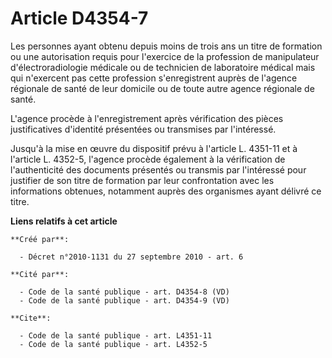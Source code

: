 # Article D4354-7

Les personnes ayant obtenu depuis moins de trois ans un titre de formation ou une autorisation requis pour l'exercice de la
profession de manipulateur d'électroradiologie médicale ou de technicien de laboratoire médical mais qui n'exercent pas cette
profession s'enregistrent auprès de l'agence régionale de santé de leur domicile ou de toute autre agence régionale de santé.

L'agence procède à l'enregistrement après vérification des pièces justificatives d'identité présentées ou transmises par
l'intéressé. 

Jusqu'à la mise en œuvre du dispositif prévu à l'article L. 4351-11 et à l'article L. 4352-5, l'agence procède également à la
vérification de l'authenticité des documents présentés ou transmis par l'intéressé pour justifier de son titre de formation
par leur confrontation avec les informations obtenues, notamment auprès des organismes ayant délivré ce titre.

**Liens relatifs à cet article**

	**Créé par**:

	  - Décret n°2010-1131 du 27 septembre 2010 - art. 6

	**Cité par**:

	  - Code de la santé publique - art. D4354-8 (VD)
	  - Code de la santé publique - art. D4354-9 (VD)

	**Cite**:

	  - Code de la santé publique - art. L4351-11
	  - Code de la santé publique - art. L4352-5
